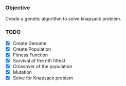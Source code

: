 ### Objective
Create a genetic algorithm to solve knapsack problem.

### TODO

- [x] Create Genome
- [x] Create Population
- [x] Fitness Function
- [x] Survival of the nth fittest
- [x] Crossover of the population
- [x] Mutation
- [x] Solve for Knapsack problem
